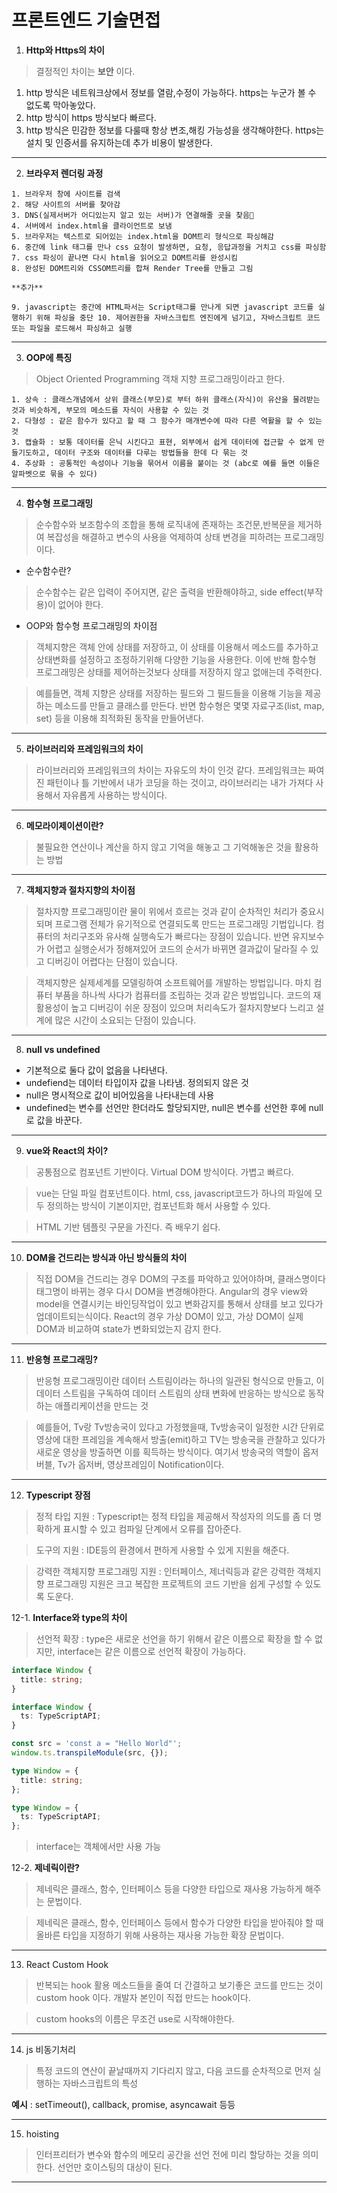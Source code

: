 # 프론트엔드 기술면접

1. **Http와 Https의 차이**

> 결정적인 차이는 **보안** 이다.

1. http 방식은 네트워크상에서 정보를 열람,수정이 가능하다. https는 누군가 볼 수 없도록 막아놓았다.
2. http 방식이 https 방식보다 빠르다.
3. http 방식은 민감한 정보를 다룰때 항상 변조,해킹 가능성을 생각해야한다. https는 설치 및 인증서를 유지하는데 추가 비용이 발생한다.

---

2. **브라우저 렌더링 과정**

```
1. 브라우저 창에 사이트를 검색
2. 해당 사이트의 서버를 찾아감
3. DNS(실제서버가 어디있는지 알고 있는 서버)가 연결해줄 곳을 찾음
4. 서버에서 index.html을 클라이언트로 보냄
5. 브라우저는 텍스트로 되어있는 index.html을 DOM트리 형식으로 파싱해감
6. 중간에 link 태그를 만나 css 요청이 발생하면, 요청, 응답과정을 거치고 css를 파싱함
7. css 파싱이 끝나면 다시 html을 읽어오고 DOM트리를 완성시킴
8. 완성된 DOM트리와 CSSOM트리를 합쳐 Render Tree를 만들고 그림

**추가**

9. javascript는 중간에 HTML파서는 Script태그를 만나게 되면 javascript 코드를 실행하기 위해 파싱을 중단 10. 제어권한을 자바스크립트 엔진에게 넘기고, 자바스크립트 코드 또는 파일을 로드해서 파싱하고 실행
```

---

3. **OOP에 특징**

> Object Oriented Programming 객채 지향 프로그래밍이라고 한다.

```
1. 상속 : 클래스개념에서 상위 클래스(부모)로 부터 하위 클래스(자식)이 유산을 물려받는 것과 비슷하게, 부모의 메소드를 자식이 사용할 수 있는 것
2. 다형성 : 같은 함수가 있다고 할 때 그 함수가 매개변수에 따라 다른 역활을 할 수 있는 것
3. 캡슐화 : 보통 데이터를 은닉 시킨다고 표현, 외부에서 쉽게 데이터에 접근할 수 없게 만들기도하고, 데이터 구조와 데이터를 다루는 방법들을 한데 다 묶는 것
4. 추상화 : 공통적인 속성이나 기능을 묶어서 이름을 붙이는 것 (abc로 예를 들면 이들은 알파벳으로 묶을 수 있다)
```

---

4. **함수형 프로그래밍**

> 순수함수와 보조함수의 조합을 통해 로직내에 존재하는 조건문,반복문을 제거하여 복잡성을 해결하고 변수의 사용을 억제하여 상태 변경을 피하려는 프로그래밍이다.

- 순수함수란?

> 순수함수는 같은 입력이 주어지면, 같은 출력을 반환해야하고, side effect(부작용)이 없어야 한다.

- OOP와 함수형 프로그래밍의 차이점

> 객체지향은 객체 안에 상태를 저장하고, 이 상태를 이용해서 메소드를 추가하고 상태변화를 설정하고 조정하기위해 다양한 기능을 사용한다. 이에 반해 함수형 프로그래밍은 상태를 제어하는것보다 상태를 저장하지 않고 없애는데 주력한다.

> 예를들면, 객체 지향은 상태를 저장하는 필드와 그 필드들을 이용해 기능을 제공하는 메소드를 만들고 클래스를 만든다. 반면 함수형은 몇몇 자료구조(list, map, set) 등을 이용해 최적화된 동작을 만들어낸다.

---

5. **라이브러리와 프레임워크의 차이**

> 라이브러리와 프레임워크의 차이는 자유도의 차이 인것 같다. 프레임워크는 짜여진 패턴이나 틀 기반에서 내가 코딩을 하는 것이고, 라이브러리는 내가 가져다 사용해서 자유롭게 사용하는 방식이다.

---

6. **메모라이제이션이란?**

> 불필요한 연산이나 계산을 하지 않고 기억을 해놓고 그 기억해놓은 것을 활용하는 방법

---

7. **객체지향과 절차지향의 차이점**

> 절차지향 프로그래밍이란 물이 위에서 흐르는 것과 같이 순차적인 처리가 중요시되며 프로그램 전체가 유기적으로 연결되도록 만드는 프로그래밍 기법입니다. 컴퓨터의 처리구조와 유사해 실행속도가 빠르다는 장점이 있습니다. 반면 유지보수가 어렵고 실행순서가 정해져있어 코드의 순서가 바뀌면 결과값이 달라질 수 있고 디버깅이 어렵다는 단점이 있습니다.

> 객체지향은 실제세계를 모델링하여 소프트웨어를 개발하는 방법입니다. 마치 컴퓨터 부품을 하나씩 사다가 컴퓨터를 조립하는 것과 같은 방법입니다. 코드의 재활용성이 높고 디버깅이 쉬운 장점이 있으며 처리속도가 절차지향보다 느리고 설계에 많은 시간이 소요되는 단점이 있습니다.

---

8. **null vs undefined**

- 기본적으로 둘다 값이 없음을 나타낸다.
- undefiend는 데이터 타입이자 값을 나타냄. 정의되지 않은 것
- null은 명시적으로 값이 비어있음을 나타내는데 사용
- undefined는 변수를 선언만 한더라도 할당되지만, null은 변수를 선언한 후에 null로 값을 바꾼다.

---

9. **vue와 React의 차이?**

> 공통점으로 컴포넌트 기반이다. Virtual DOM 방식이다. 가볍고 빠르다.

> vue는 단일 파일 컴포넌트이다. html, css, javascript코드가 하나의 파일에 모두 정의하는 방식이 기본이지만, 컴포넌트화 해서 사용할 수 있다.

> HTML 기반 템플릿 구문을 가진다. 즉 배우기 쉽다.

---

10. **DOM을 건드리는 방식과 아닌 방식들의 차이**

> 직접 DOM을 건드리는 경우 DOM의 구조를 파악하고 있어야하며, 클래스명이다 태그명이 바뀌는 경우 다시 DOM을 변경해야한다.
> Angular의 경우 view와 model을 연결시키는 바인딩작업이 있고 변화감지를 통해서 상태를 보고 있다가 업데이트되는식이다.
> React의 경우 가상 DOM이 있고, 가상 DOM이 실제 DOM과 비교하여 state가 변화되었는지 감지 한다.

---

11. **반응형 프로그래밍?**

> 반응형 프로그래밍이란 데이터 스트림이라는 하나의 일관된 형식으로 만들고, 이 데이터 스트림을 구독하여 데이터 스트림의 상태 변화에 반응하는 방식으로 동작하는 애플리케이션을 만드는 것

> 예를들어, Tv랑 Tv방송국이 있다고 가정했을때, Tv방송국이 일정한 시간 단위로 영상에 대한 프레임을 계속해서 방출(emit)하고 TV는 방송국을 관찰하고 있다가 새로운 영상을 방출하면 이를 획득하는 방식이다. 여기서 방송국의 역할이 옵저버블, Tv가 옵저버, 영상프레임이 Notification이다.

---

12. **Typescript 장점**

> 정적 타입 지원 : Typescript는 정적 타입을 제공해서 작성자의 의도를 좀 더 명확하게 표시할 수 있고 컴파일 단계에서 오류를 잡아준다.

> 도구의 지원 : IDE등의 환경에서 편하게 사용할 수 있게 지원을 해준다.

> 강력한 객체지향 프로그래밍 지원 : 인터페이스, 제너릭등과 같은 강력한 객체지향 프로그래밍 지원은 크고 복잡한 프로젝트의 코드 기반을 쉽게 구성할 수 있도록 도운다.

12-1. **Interface와 type의 차이**

> 선언적 확장 : type은 새로운 선언을 하기 위해서 같은 이름으로 확장을 할 수 없지만, interface는 같은 이름으로 선언적 확장이 가능하다.

```ts
interface Window {
  title: string;
}

interface Window {
  ts: TypeScriptAPI;
}

const src = 'const a = "Hello World"';
window.ts.transpileModule(src, {});
```

```ts
type Window = {
  title: string;
};

type Window = {
  ts: TypeScriptAPI;
};
```

> interface는 객체에서만 사용 가능

12-2. **제네릭이란?**

> 제네릭은 클래스, 함수, 인터페이스 등을 다양한 타입으로 재사용 가능하게 해주는 문법이다.

> 제네릭은 클래스, 함수, 인터페이스 등에서 함수가 다양한 타입을 받아줘야 할 때 올바른 타입을 지정하기 위해 사용하는 재사용 가능한 확장 문법이다.

---

13. React Custom Hook

> 반복되는 hook 활용 메소드들을 줄여 더 간결하고 보기좋은 코드를 만드는 것이 custom hook 이다. 개발자 본인이 직접 만드는 hook이다.

> custom hooks의 이름은 무조건 use로 시작해야한다.

---

14. js 비동기처리

> 특정 코드의 연산이 끝날때까지 기다리지 않고, 다음 코드를 순차적으로 먼저 실행하는 자바스크립트의 특성

**예시** : setTimeout(), callback, promise, asyncawait 등등

---

15. hoisting

> 인터프리터가 변수와 함수의 메모리 공간을 선언 전에 미리 할당하는 것을 의미한다. 선언만 호이스팅의 대상이 된다.

---
